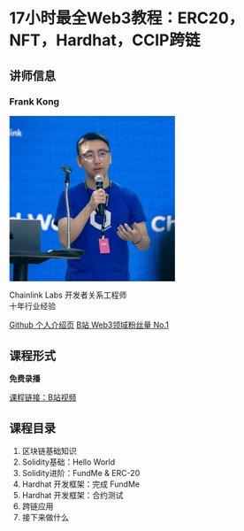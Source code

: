 # 17小时最全Web3教程：ERC20，NFT，Hardhat，CCIP跨链

## 讲师信息
### Frank Kong
<img src="../images/Frank.png" alt="Frank" width="300" style="display: block; margin-bottom: 10px;" />

Chainlink Labs 开发者关系工程师  
十年行业经验

[Github 个人介绍页](https://github.com/qingyangkong)
[B站 Web3领域粉丝量 No.1](https://b23.tv/rHwcZRb)

## 课程形式
**免费录播**

[课程链接：B站视频](https://www.bilibili.com/video/BV1RFsfe5Ek5)

## 课程目录
1. 区块链基础知识
2. Solidity基础：Hello World
3. Solidity进阶：FundMe & ERC-20
4. Hardhat 开发框架：完成 FundMe
5. Hardhat 开发框架：合约测试
6. 跨链应用
7. 接下来做什么
